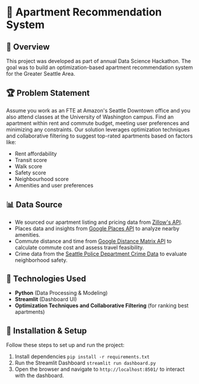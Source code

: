 # 🏡 Apartment Recommendation System

## 📌 Overview
This project was developed as part of annual Data Science Hackathon. The goal was to build an optimization-based apartment recommendation system for the Greater Seattle Area.

## 🏆 Problem Statement
Assume you work as an FTE at Amazon's Seattle Downtown office and you also attend classes at the University of Washington campus. Find an apartment within rent and commute budget, meeting user preferences and minimizing any constraints. Our solution leverages optimization techniques and collaborative filtering to suggest top-rated apartments based on factors like:
- Rent affordability
- Transit score
- Walk score
- Safety score
- Neighbourhood score
- Amenities and user preferences

## 📊 Data Source
- We sourced our apartment listing and pricing data from [Zillow's API](https://www.zillowgroup.com/developers/public-data/).
- Places data and insights from [Google Places API](https://developers.google.com/maps/documentation/places/web-service/op-overview) to analyze nearby amenities.
- Commute distance and time from [Google Distance Matrix API](https://developers.google.com/maps/documentation/distance-matrix/overview) to calculate commute cost and assess travel feasibility.
- Crime data from the [Seattle Police Department Crime Data](https://data.seattle.gov/Public-Safety/SPD-Crime-Data-2008-Present/tazs-3rd5/about_data) to evaluate neighborhood safety.

## 🔧 Technologies Used
- **Python** (Data Processing & Modeling)
- **Streamlit** (Dashboard UI)
- **Optimization Techniques and Collaborative Filtering** (for ranking best apartments)

## 🚀 Installation & Setup
Follow these steps to set up and run the project:
1. Install dependencies
   `pip install -r requirements.txt`
2. Run the Streamlit Dashboard
   `streamlit run dashboard.py`
3. Open the browser and navigate to `http://localhost:8501/` to interact with the dashboard.
